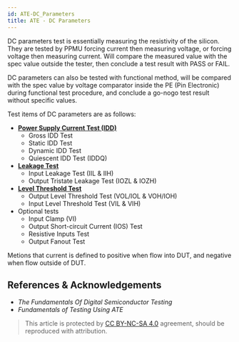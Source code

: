 ```yaml
---
id: ATE-DC_Parameters
title: ATE - DC Parameters
---
```


DC parameters test is essentially measuring the resistivity of the silicon. They are tested by PPMU forcing current then measuring voltage, or forcing voltage then measuring current. Will compare the measured value with the spec value outside the tester, then conclude a test result with PASS or FAIL.

DC parameters can also be tested with functional method, will be compared with the spec value by voltage comparator inside the PE (Pin Electronic) during functional test procedure, and conclude a go-nogo test result without specific values.

Test items of DC parameters are as follows:

- [**Power Supply Current Test (IDD)**](https://wiki-power.com/ATE-DC-IDD_Test)
  - Gross IDD Test
  - Static IDD Test
  - Dynamic IDD Test
  - Quiescent IDD Test (IDDQ)
- [**Leakage Test**](https://wiki-power.com/ATE-DC-Leakage_Test)
  - Input Leakage Test (IIL & IIH)
  - Output Tristate Leakage Test (IOZL & IOZH)
- [**Level Threshold Test**](https://wiki-power.com/ATE-DC-Level_Threshold_Test)
  - Output Level Threshold Test (VOL/IOL & VOH/IOH)
  - Input Level Threshold Test (VIL & VIH)
- Optional tests
  - Input Clamp (VI)
  - Output Short-circuit Current (IOS) Test
  - Resistive Inputs Test
  - Output Fanout Test

Metions that current is defined to positive when flow into DUT, and negative when flow outside of DUT.

## References & Acknowledgements

- *The Fundamentals Of Digital Semiconductor Testing*
- *Fundamentals of Testing Using ATE*

> This article is protected by [CC BY-NC-SA 4.0](https://creativecommons.org/licenses/by/4.0/deed.en) agreement, should be reproduced with attribution.
